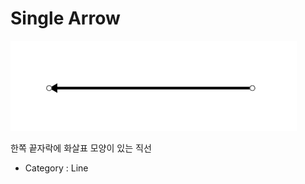 # Single Arrow

![Single-Arrow][Single-Arrow-01]

한쪽 끝자락에 화살표 모양이 있는 직선

- Category : Line

[Single-Arrow-01]: ../images/single-arrow-01.png
